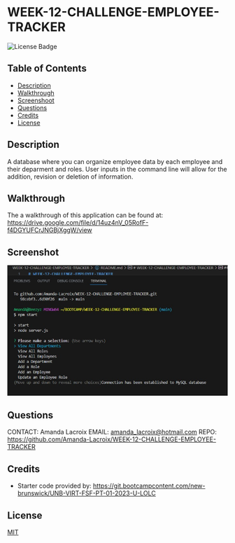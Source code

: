 # WEEK-12-CHALLENGE-EMPLOYEE-TRACKER

  ![License Badge](https://img.shields.io/badge/License-MIT-yellow.svg)

  ## Table of Contents

  - [Description](#description)
  - [Walkthrough](#walkthrough)
  - [Screenshoot](#screenshot)
  - [Questions](#questions)
  - [Credits](#credits)
  - [License](#license)

    
  ## Description
  A database where you can organize employee data by each employee and their deparment and roles. User inputs in the command line will allow for the addition, revision or deletion of information. 


  ## Walkthrough 
  
  The a walkthrough of this application can be found at: https://drive.google.com/file/d/14uz4nV_05RofF-f4DGYUFCrJNGBjXggW/view 

  ## Screenshot
 
  ![Employee Tracker](assets/images/EmployeeDatabase.jpg)

  ## Questions
  CONTACT: Amanda Lacroix
  EMAIL: amanda_lacroix@hotmail.com
  REPO: https://github.com/Amanda-Lacroix/WEEK-12-CHALLENGE-EMPLOYEE-TRACKER

  ## Credits
 - Starter code provided by: https://git.bootcampcontent.com/new-brunswick/UNB-VIRT-FSF-PT-01-2023-U-LOLC
 

  ## License
  [MIT]( https://opensource.org/licenses/MIT)
